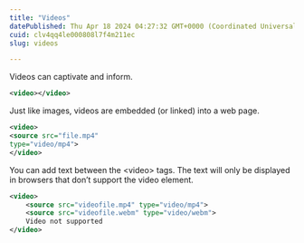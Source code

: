 ```yaml
---
title: "Videos"
datePublished: Thu Apr 18 2024 04:27:32 GMT+0000 (Coordinated Universal Time)
cuid: clv4qq4le000808l7f4m211ec
slug: videos

---
```


Videos can captivate and inform.

```xml
<video></video>
```

Just like images, videos are embedded (or linked) into a web page.

```xml
<video>
<source src="file.mp4"
type="video/mp4">
</video>
```

You can add text between the &lt;video&gt; tags. The text will only be displayed in browsers that don’t support the video element.

```xml
<video> 
    <source src="videofile.mp4" type="video/mp4"> 
    <source src="videofile.webm" type="video/webm"> 
    Video not supported     
</video>
```